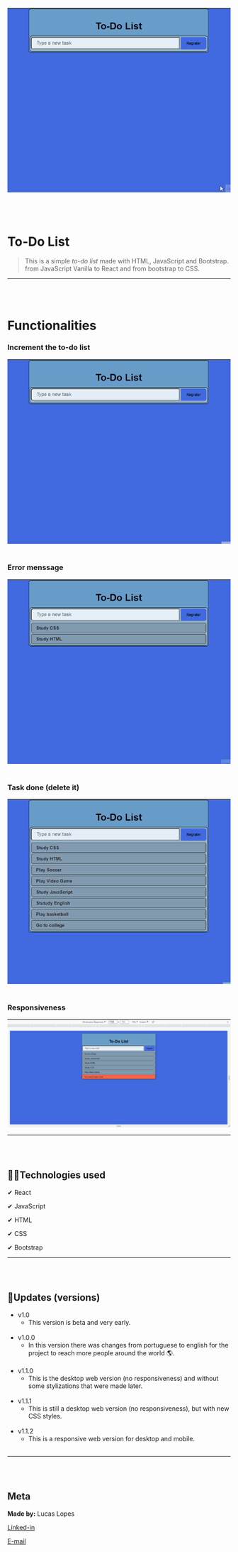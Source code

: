![To-Do List](github/readme/to-do_list.gif)
<br/><br/><br/><br/>

# To-Do List

>This is a simple _to-do list_ made with HTML, JavaScript and Bootstrap. from JavaScript Vanilla to React and from bootstrap to CSS. 
---
<br/><br/>

# Functionalities

### Increment the to-do list
![Functionality1](github/readme/increment.gif)
<br/><br/>

### Error menssage
![Functionality2](github/readme/error.gif)
<br/><br/>

### Task done (delete it)
![Functionality3](github/readme/delete_task.gif)
<br/><br/>

### Responsiveness
![Responsiveness](github/readme/rp..gif)
<br/>

----
<br/><br/>

## 👨‍💻Technologies used

✔ React

✔ JavaScript

✔ HTML

✔ CSS

✔ Bootstrap

---
<br/><br/>

## 🚀Updates (versions)
* v1.0
    * This version is beta and very early.
    <br/><br/>
* v1.0.0
    * In this version there was changes from portuguese to english for the project to reach more people around the world 🌎.
    <br/><br/>
* v1.1.0
    * This is the desktop web version (no responsiveness) and without some stylizations that were made later.
    <br/><br/>
* v1.1.1
    * This is still a desktop web version (no responsiveness), but with new CSS styles.
    <br/><br/>
* v1.1.2
    * This is a responsive web version for desktop and mobile.
    <br/><br/>
---
<br/><br/>

## Meta
**Made by:** Lucas Lopes

[Linked-in](https://www.linkedin.com/in/lucas-lopes-840965190/ "My Linked-in")

[E-mail](mailto:lucas.santos.pessoal@outlook.com "My e-mail")

 
